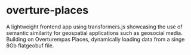 # overture-places
A lightweight frontend app using transformers.js showcasing the use of semantic similarity for geospatial applications such as geosocial media. Building on Overturempas Places, dynamically loading data from a singe 8Gb flatgeobuf file.
